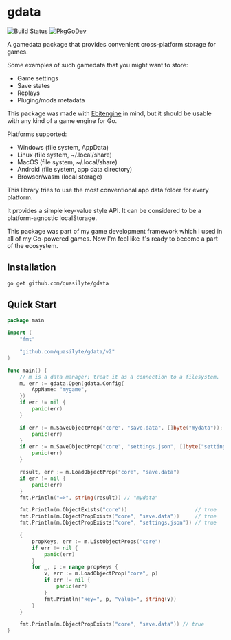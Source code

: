 # gdata

![Build Status](https://github.com/quasilyte/gdata/workflows/Go/badge.svg)
[![PkgGoDev](https://pkg.go.dev/badge/mod/github.com/quasilyte/gdata)](https://pkg.go.dev/mod/github.com/quasilyte/gdata)

A gamedata package that provides convenient cross-platform storage for games.

Some examples of such gamedata that you might want to store:

* Game settings
* Save states
* Replays
* Pluging/mods metadata

This package was made with [Ebitengine](https://github.com/hajimehoshi/ebiten/) in mind, but it should be usable with any kind of a game engine for Go.

Platforms supported:

* Windows (file system, AppData)
* Linux (file system, ~/.local/share)
* MacOS (file system, ~/.local/share)
* Android (file system, app data directory)
* Browser/wasm (local storage)

This library tries to use the most conventional app data folder for every platform.

It provides a simple key-value style API. It can be considered to be a platform-agnostic localStorage.

This package was part of my game development framework which I used in all of my Go-powered games. Now I'm feel like it's ready to become a part of the ecosystem.

## Installation

```bash
go get github.com/quasilyte/gdata
```

## Quick Start

```go
package main

import (
	"fmt"

	"github.com/quasilyte/gdata/v2"
)

func main() {
	// m is a data manager; treat it as a connection to a filesystem.
	m, err := gdata.Open(gdata.Config{
		AppName: "mygame",
	})
	if err != nil {
		panic(err)
	}

	if err := m.SaveObjectProp("core", "save.data", []byte("mydata")); err != nil {
		panic(err)
	}
	if err := m.SaveObjectProp("core", "settings.json", []byte("settings")); err != nil {
		panic(err)
	}

	result, err := m.LoadObjectProp("core", "save.data")
	if err != nil {
		panic(err)
	}
	fmt.Println("=>", string(result)) // "mydata"

	fmt.Println(m.ObjectExists("core"))                      // true
	fmt.Println(m.ObjectPropExists("core", "save.data"))     // true
	fmt.Println(m.ObjectPropExists("core", "settings.json")) // true

	{
		propKeys, err := m.ListObjectProps("core")
		if err != nil {
			panic(err)
		}
		for _, p := range propKeys {
			v, err := m.LoadObjectProp("core", p)
			if err != nil {
				panic(err)
			}
			fmt.Println("key=", p, "value=", string(v))
		}
	}

	fmt.Println(m.ObjectPropExists("core", "save.data")) // true
}
```
